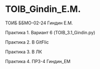 # TOIB_Gindin_E.M.
ТОИБ ББМО-02-24 Гиндин Е.М.

Практика 1. Вариант 6 (TOIB_3.1_Gindin.py)

Практика 2. В GitFlic

Практика 3. В ЛК

Практика 4. ПРЗ-4 Гиндин_ЕМ
